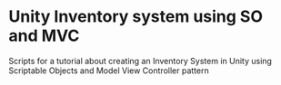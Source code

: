 # Unity Inventory system using SO and MVC
 Scripts for a tutorial about creating an Inventory System in Unity using Scriptable Objects and Model View Controller pattern
